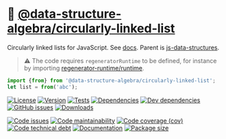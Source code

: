:repeat: [@data-structure-algebra/circularly-linked-list](https://data-structure-algebra.github.io/circularly-linked-list)
==

Circularly linked lists for JavaScript.
See [docs](https://data-structure-algebra.github.io/circularly-linked-list/index.html).
Parent is [js-data-structures](https://github.com/make-github-pseudonymous-again/js-data-structures).

> :warning: The code requires `regeneratorRuntime` to be defined, for instance by importing
> [regenerator-runtime/runtime](https://www.npmjs.com/package/regenerator-runtime).

```js
import {from} from '@data-structure-algebra/circularly-linked-list';
let list = from('abc');
```

[![License](https://img.shields.io/github/license/data-structure-algebra/circularly-linked-list.svg)](https://raw.githubusercontent.com/data-structure-algebra/circularly-linked-list/main/LICENSE)
[![Version](https://img.shields.io/npm/v/@data-structure-algebra/circularly-linked-list.svg)](https://www.npmjs.org/package/@data-structure-algebra/circularly-linked-list)
[![Tests](https://img.shields.io/github/workflow/status/data-structure-algebra/circularly-linked-list/ci:test?event=push&label=tests)](https://github.com/data-structure-algebra/circularly-linked-list/actions/workflows/ci:test.yml?query=branch:main)
[![Dependencies](https://img.shields.io/david/data-structure-algebra/circularly-linked-list.svg)](https://david-dm.org/data-structure-algebra/circularly-linked-list)
[![Dev dependencies](https://img.shields.io/david/dev/data-structure-algebra/circularly-linked-list.svg)](https://david-dm.org/data-structure-algebra/circularly-linked-list?type=dev)
[![GitHub issues](https://img.shields.io/github/issues/data-structure-algebra/circularly-linked-list.svg)](https://github.com/data-structure-algebra/circularly-linked-list/issues)
[![Downloads](https://img.shields.io/npm/dm/@data-structure-algebra/circularly-linked-list.svg)](https://www.npmjs.org/package/@data-structure-algebra/circularly-linked-list)

[![Code issues](https://img.shields.io/codeclimate/issues/data-structure-algebra/circularly-linked-list.svg)](https://codeclimate.com/github/data-structure-algebra/circularly-linked-list/issues)
[![Code maintainability](https://img.shields.io/codeclimate/maintainability/data-structure-algebra/circularly-linked-list.svg)](https://codeclimate.com/github/data-structure-algebra/circularly-linked-list/trends/churn)
[![Code coverage (cov)](https://img.shields.io/codecov/c/gh/data-structure-algebra/circularly-linked-list/main.svg)](https://codecov.io/gh/data-structure-algebra/circularly-linked-list)
[![Code technical debt](https://img.shields.io/codeclimate/tech-debt/data-structure-algebra/circularly-linked-list.svg)](https://codeclimate.com/github/data-structure-algebra/circularly-linked-list/trends/technical_debt)
[![Documentation](https://data-structure-algebra.github.io/circularly-linked-list/badge.svg)](https://data-structure-algebra.github.io/circularly-linked-list/source.html)
[![Package size](https://img.shields.io/bundlephobia/minzip/@data-structure-algebra/circularly-linked-list)](https://bundlephobia.com/result?p=@data-structure-algebra/circularly-linked-list)

